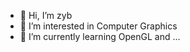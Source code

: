 - 👋 Hi, I’m zyb
- 👀 I’m interested in Computer Graphics
- 🌱 I’m currently learning OpenGL and ...


<!---
sayunala/sayunala is a ✨ special ✨ repository because its `README.md` (this file) appears on your GitHub profile.
You can click the Preview link to take a look at your changes.
--->
